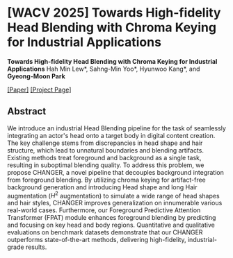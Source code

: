 # [WACV 2025] Towards High-fidelity Head Blending with Chroma Keying for Industrial Applications

**Towards High-fidelity Head Blending with Chroma Keying for Industrial Applications**
Hah Min Lew*, Sahng-Min Yoo*, Hyunwoo Kang*, and **Gyeong-Moon Park** 

[[Paper]](https://arxiv.org/abs/2411.00652) [[Project Page]](https://hahminlew.github.io/changer/)

## Abstract
We introduce an industrial Head Blending pipeline for the task of seamlessly integrating an actor's head onto a target body in digital content creation. The key challenge stems from discrepancies in head shape and hair structure, which lead to unnatural boundaries and blending artifacts. Existing methods treat foreground and background as a single task, resulting in suboptimal blending quality. To address this problem, we propose CHANGER, a novel pipeline that decouples background integration from foreground blending. By utilizing chroma keying for artifact-free background generation and introducing Head shape and long Hair augmentation ($H^2$ augmentation) to simulate a wide range of head shapes and hair styles, CHANGER improves generalization on innumerable various real-world cases. Furthermore, our Foreground Predictive Attention Transformer (FPAT) module enhances foreground blending by predicting and focusing on key head and body regions. Quantitative and qualitative evaluations on benchmark datasets demonstrate that our CHANGER outperforms state-of-the-art methods, delivering high-fidelity, industrial-grade results.
